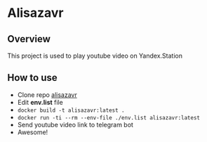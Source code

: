 # Alisazavr

## Overview

This project is used to play youtube video on Yandex.Station

## How to use

- Clone repo [alisazavr](https://github.com/outoffcontrol/alisazavr/tree/master)
- Edit **env.list** file
- ```docker build -t alisazavr:latest .```
- ```docker run -ti --rm --env-file ./env.list alisazavr:latest```
- Send youtube video link to telegram bot
- Awesome!